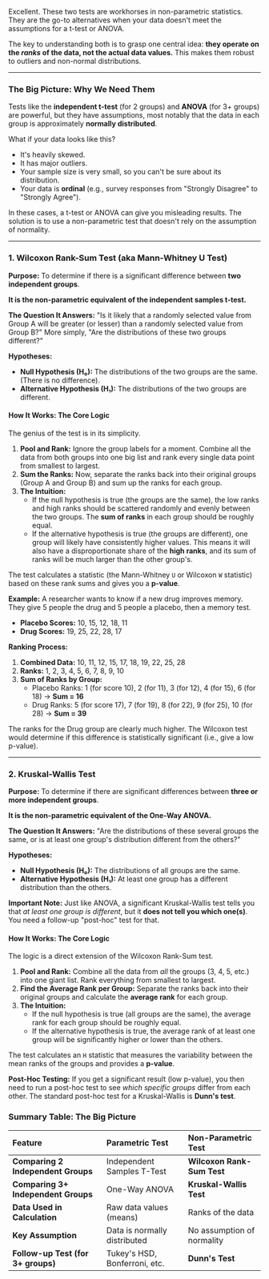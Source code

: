 Excellent. These two tests are workhorses in non-parametric statistics. They are the go-to alternatives when your data doesn't meet the assumptions for a t-test or ANOVA.

The key to understanding both is to grasp one central idea: **they operate on the *ranks* of the data, not the actual data values.** This makes them robust to outliers and non-normal distributions.

---

### The Big Picture: Why We Need Them

Tests like the **independent t-test** (for 2 groups) and **ANOVA** (for 3+ groups) are powerful, but they have assumptions, most notably that the data in each group is approximately **normally distributed**.

What if your data looks like this?
*   It's heavily skewed.
*   It has major outliers.
*   Your sample size is very small, so you can't be sure about its distribution.
*   Your data is **ordinal** (e.g., survey responses from "Strongly Disagree" to "Strongly Agree").

In these cases, a t-test or ANOVA can give you misleading results. The solution is to use a non-parametric test that doesn't rely on the assumption of normality.

---

### 1. Wilcoxon Rank-Sum Test (aka Mann-Whitney U Test)

**Purpose:** To determine if there is a significant difference between **two independent groups**.

**It is the non-parametric equivalent of the independent samples t-test.**

**The Question It Answers:** "Is it likely that a randomly selected value from Group A will be greater (or lesser) than a randomly selected value from Group B?" More simply, "Are the distributions of these two groups different?"

**Hypotheses:**
*   **Null Hypothesis (H₀):** The distributions of the two groups are the same. (There is no difference).
*   **Alternative Hypothesis (H₁):** The distributions of the two groups are different.

#### How It Works: The Core Logic

The genius of the test is in its simplicity.

1.  **Pool and Rank:** Ignore the group labels for a moment. Combine all the data from both groups into one big list and rank every single data point from smallest to largest.
2.  **Sum the Ranks:** Now, separate the ranks back into their original groups (Group A and Group B) and sum up the ranks for each group.
3.  **The Intuition:**
    *   If the null hypothesis is true (the groups are the same), the low ranks and high ranks should be scattered randomly and evenly between the two groups. The **sum of ranks** in each group should be roughly equal.
    *   If the alternative hypothesis is true (the groups are different), one group will likely have consistently higher values. This means it will also have a disproportionate share of the **high ranks**, and its sum of ranks will be much larger than the other group's.

The test calculates a statistic (the Mann-Whitney `U` or Wilcoxon `W` statistic) based on these rank sums and gives you a **p-value**.

**Example:**
A researcher wants to know if a new drug improves memory. They give 5 people the drug and 5 people a placebo, then a memory test.

*   **Placebo Scores:** 10, 15, 12, 18, 11
*   **Drug Scores:** 19, 25, 22, 28, 17

**Ranking Process:**
1.  **Combined Data:** 10, 11, 12, 15, 17, 18, 19, 22, 25, 28
2.  **Ranks:** 1, 2, 3, 4, 5, 6, 7, 8, 9, 10
3.  **Sum of Ranks by Group:**
    *   Placebo Ranks: 1 (for score 10), 2 (for 11), 3 (for 12), 4 (for 15), 6 (for 18) -> **Sum = 16**
    *   Drug Ranks: 5 (for score 17), 7 (for 19), 8 (for 22), 9 (for 25), 10 (for 28) -> **Sum = 39**

The ranks for the Drug group are clearly much higher. The Wilcoxon test would determine if this difference is statistically significant (i.e., give a low p-value).

---

### 2. Kruskal-Wallis Test

**Purpose:** To determine if there are significant differences between **three or more independent groups**.

**It is the non-parametric equivalent of the One-Way ANOVA.**

**The Question It Answers:** "Are the distributions of these several groups the same, or is at least one group's distribution different from the others?"

**Hypotheses:**
*   **Null Hypothesis (H₀):** The distributions of all groups are the same.
*   **Alternative Hypothesis (H₁):** At least one group has a different distribution than the others.

**Important Note:** Just like ANOVA, a significant Kruskal-Wallis test tells you that *at least one group is different*, but it **does not tell you which one(s)**. You need a follow-up "post-hoc" test for that.

#### How It Works: The Core Logic

The logic is a direct extension of the Wilcoxon Rank-Sum test.

1.  **Pool and Rank:** Combine all the data from *all* the groups (3, 4, 5, etc.) into one giant list. Rank everything from smallest to largest.
2.  **Find the Average Rank per Group:** Separate the ranks back into their original groups and calculate the **average rank** for each group.
3.  **The Intuition:**
    *   If the null hypothesis is true (all groups are the same), the average rank for each group should be roughly equal.
    *   If the alternative hypothesis is true, the average rank of at least one group will be significantly higher or lower than the others.

The test calculates an `H` statistic that measures the variability between the mean ranks of the groups and provides a **p-value**.

**Post-Hoc Testing:**
If you get a significant result (low p-value), you then need to run a post-hoc test to see *which specific groups* differ from each other. The standard post-hoc test for a Kruskal-Wallis is **Dunn's test**.

### Summary Table: The Big Picture

| Feature | Parametric Test | Non-Parametric Test |
| :--- | :--- | :--- |
| **Comparing 2 Independent Groups** | Independent Samples T-Test | **Wilcoxon Rank-Sum Test** |
| **Comparing 3+ Independent Groups** | One-Way ANOVA | **Kruskal-Wallis Test** |
| **Data Used in Calculation** | Raw data values (means) | Ranks of the data |
| **Key Assumption** | Data is normally distributed | No assumption of normality |
| **Follow-up Test (for 3+ groups)** | Tukey's HSD, Bonferroni, etc. | **Dunn's Test** |